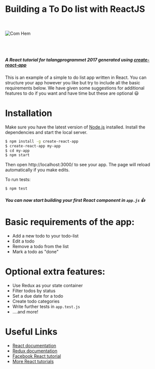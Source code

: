 # Building a To Do list with ReactJS



<br><br>
![Com Hem](https://encrypted-tbn0.gstatic.com/images?q=tbn:ANd9GcRSKoI_VsCygNKs_M50WQaUp4ibBAfgj3hgSxjBWBR-y2od8FX0sFc74P81)

<br><br>

##### A React tutorial for talangprogrammet 2017 generated using [create-react-app](https://github.com/facebookincubator/create-react-app)


This is an example of a simple to do list app written in React.
You can structure your app however you like but try to include all the basic requirements below. 
We have given some suggestions for additional features to do if you want and have time but these are optional :smiley:


# Installation
Make sure you have the latest version of [Node.js](https://nodejs.org/) installed.
Install the dependencies and start the local server.

```sh
$ npm install -g create-react-app
$ create-react-app my-app
$ cd my-app
$ npm start
```

Then open http://localhost:3000/ to see your app.
The page will reload automatically if you make edits.


To run tests:

```sh
$ npm test
```
##### You can now start building your first React component in ```app.js``` :thumbsup:

# Basic requirements of the app:
  - Add a new todo to your todo-list
  - Edit a todo
  - Remove a todo from the list
  - Mark a todo as "done"

# Optional extra features:
  - Use Redux as your state container
  - Filter todos by status
  - Set a due date for a todo
  - Create todo categories
  - Write further tests in ```app.test.js```
 - ....and more!

# Useful Links
* [React documentation](https://facebook.github.io/react/) 
* [Redux documentation](http://redux.js.org/) 
* [Facebook React tutorial](https://facebook.github.io/react/tutorial/tutorial.html) 
* [More React tutorials](http://buildwithreact.com/) 

